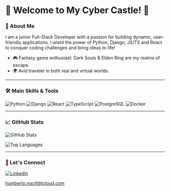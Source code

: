 # 🌟 Welcome to My Cyber Castle! 🌟

### 👋 About Me
I am a junior Full-Stack Developer with a passion for building dynamic, user-friendly applications. I wield the power of Python, Django, JS/TS and React to conquer coding challenges and bring ideas to life!

- 🎮 Fantasy game enthusiast: Dark Souls & Elden Ring are my realms of escape.
- 🌍 Avid traveler in both real and virtual worlds.

---

### 🛠️ Main Skills & Tools
![Python](https://img.shields.io/badge/Python-3776AB?style=for-the-badge&logo=python&logoColor=white)
![Django](https://img.shields.io/badge/Django-092E20?style=for-the-badge&logo=django&logoColor=white)
![React](https://img.shields.io/badge/React-61DAFB?style=for-the-badge&logo=react&logoColor=black)
![TypeScript](https://img.shields.io/badge/TypeScript-007ACC?style=for-the-badge&logo=typescript&logoColor=white)
![PostgreSQL](https://img.shields.io/badge/PostgreSQL-336791?style=for-the-badge&logo=postgresql&logoColor=white)
![Docker](https://img.shields.io/badge/Docker-2496ED?style=for-the-badge&logo=docker&logoColor=white)

---

### 📈 GitHub Stats
![GitHub Stats](https://github-readme-stats.vercel.app/api?username=histereogenik&show_icons=true&theme=radical)

![Top Languages](https://github-readme-stats.vercel.app/api/top-langs/?username=histereogenik&layout=compact&theme=radical)

---

### 🔗 Let's Connect
[![LinkedIn](https://img.shields.io/badge/LinkedIn-0A66C2?style=for-the-badge&logo=linkedin&logoColor=white)](https://www.linkedin.com/in/humberto-nacif/)

humberto.nacif@icloud.com
